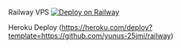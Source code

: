 Railway VPS
[![Deploy on Railway](https://railway.app/button.svg)](https://railway.app/new/template?template=https%3A%2F%2Fgithub.com%2Fkav31289%2Frailwayv)






Heroku Deploy (https://heroku.com/deploy?template=https://github.com/yunus-25jmi/railway)
